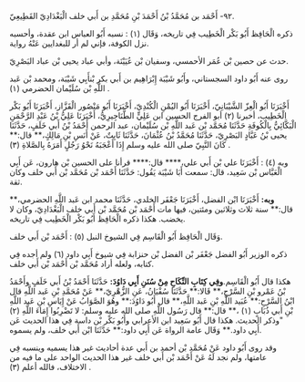 ٩٢- أَحْمَد بن مُحَمَّدُ بْنُ أَحْمَدَ بْنِ مُحَمَّدِ بن أَبي خلف الْبَغْدَادِيّ القَطِيعِيّ.

ذكره الْحَافِظ أَبُو بَكْر الْخَطِيب فِي تاريخه، وَقَال (١) : نسبه أَبُو العباس ابن عقدة، وأحسبه نزل الكوفة، فإني لم أر للبغدايين عَنْهُ رواية.

حدث عن حصين بْن عُمَر الأحمسي، وسفيان بْن عُيَيْنَة، وأبي عباد يحيى بْن عباد البَصْرِيّ.

روى عنه أَبُو داود السجستاني، وأَبُو شَيْبَة إِبْرَاهِيم بن أَبي بكر بْنأَبِي شَيْبَة، ومحمد بْن عَبد اللَّهِ بْن سُلَيْمان الحضرمي (١) .

أَخْبَرَنَا أَبُو الْعِزّ الشَّيْبَانِيّ، أَخْبَرَنَا أَبُو اليُمْنِ الْكُنْدِيّ، أَخْبَرَنَا أَبُو مَنْصُور الْقَزَّاز، أَخْبَرَنَا أَبُو بَكْر الْخَطِيب، أخبرنا (٢) أبو الفرج الحسين ابن عَلِيٍّ الطَّنَاجِيرِيُّ، أَخْبَرَنَا عَلِيُّ بْنُ عَبْدِ الرَّحْمَنِ الْبَكَّائِيُّ بِالْكُوفَةِ حَدَّثَنَا مُحَمَّد بْن عَبد اللَّهِ بْن سُلَيْمان، عبد الرحمن أَحْمَدُ بْنُ أَبي خَلَفٍ، حَدَّثَنَا يحيى بْنُ عَبَّادٍ البَصْرِيّ، حَدَّثَنَا مُحَمَّدُ بْنُ عُثْمَانَ، حَدَّثَنَا ثَابِتٌ، عَنْ أَنَسِ بْنِ مَالِكٍ،** قال:** كَانَ النَّبِيّ صلى الله عليه وسلم إِذَا أَعْجَبَهُ نَحْوُ رَجُلٍ أَمَرَهُ بِالصَّلاةِ (٣) .

وبه (٤) : أَخْبَرَنَا علي بْن أَبي علي،**** قال:**** قرأنا على الحسين بْن هارون، عَن أَبِي الْعَبَّاس بْن سَعِيد، قال: سمعت أَبَا شَيْبَة يَقُول: حَدَّثَنَا أَحْمَد بْن مُحَمَّد بْن أَبي خلف وكان ثقة.

**وبه:** أَخْبَرَنَا ابْن الفضل، أَخْبَرَنَا جَعْفَر الخلدي، حَدَّثَنَا محمد ابن عَبد اللَّهِ الحضرمي،** قال:** سنة ثلاث وثلاثين ومئتين، فيها مات أَحْمَد بْن مُحَمَّد بْن أَبي خلف الْبَغْدَادِيّ، وكان لا يخضب. هكذا ذكره الْحَافِظ أَبُو بَكْر الْخَطِيب فِي تاريخه.

وَقَال الْحَافِظ أَبُو الْقَاسِم فِي الشيوخ النبل (٥) : أَحْمَد بْن أَبي خلف.

ذكره الوزير أَبُو الفضل جَعْفَر بْن الفضل بْن حنزابة فِي شيوخ أَبِي داود (٦) ولم أجده فِي كتابه، ولعله أراد مُحَمَّد بْن أَحْمَد بْن أَبي خلف.

هكذا قال أَبُو الْقَاسِم.**وفِي كِتَابِ النِّكَاحِ مِنْ سُنَنِ أَبِي دَاوُدَ:** حَدَّثَنَا أَحْمَدُ بْنُ أَبي خَلَفٍ وأَحْمَدُ بْنُ عَمْرو بْنِ السَّرْحِ،** قَالا:** حَدَّثَنَا سُفْيَانُ، عَنِ الزُّهْرِيّ،** عَنْ مُحَمَّدِ بْنِ عَبد اللَّهِ قال ابْنُ السَّرْحِ:** عُبَيد اللَّهِ بْنِ عَبد اللَّهِ،** قال أَبُو دَاوُدَ:** وهُوَ الصَّوَابُ عَنْ إِيَاسِ بْنِ عَبد اللَّهِ بْنِ أَبي ذُبَابٍ (١) ،** قال:** قال رَسُول اللَّهِ صلى الله عليه وسلم: لا تَضْرِبُوا إِمَاءَ اللَّهِ (٢) "وذكر الحديث. هكذا قال أَبُو سَعِيد ابن الأعرابي وأَبُو بَكْر بْن داسة فِي هذا الحديث عَن أَبِي داود.** وَقَال عامة الرواة عَن أَبِي داود:** حَدَّثَنَا ابْن أَبي خلف، ولم يسموه.

وقد روى أَبُو داود عَنْ مُحَمَّد بْن أحمد بن أَبي عدة أحاديث غير هذا يسميه وينسبه فِي عامتها، ولم نجد لَهُ عَنْ أَحْمَد بْن أَبي خلف غير هذا الحديث الواحد على ما فيه من الاختلاف، فالله أعلم (٣) .